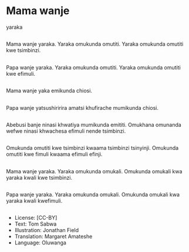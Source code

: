 # Mama wanje
yaraka

##
Mama wanje yaraka.
Yaraka omukunda
omutiti.
Yaraka omukunda
omutiti kwe tsimbinzi.


##
Papa wanje yaraka.
Yaraka omukunda
omutiti.
Yaraka omukunda
omutiti kwe efimuli.


##
Mama wanje yaka
emikunda chiosi.


##
Papa wanje
yatsushiririra amatsi
khufirache mumikunda
chiosi.


##
Abebusi banje ninasi
khwatiya mumikunda
emititi.
Omukhana omunanda
wefwe ninasi
khwachesa efimuli
nende tsimbinzi.


##
Omukunda omutiti kwe
tsimbinzi kwaama
tsimbinzi tsinyinji.
Omukunda omutiti kwe
fimuli kwaama efimuli
efinji.


##
Mama wanje yaraka.
Yaraka omukunda
omukali.
Omukunda omukali kwa
yaraka kwali kwe
tsimbinzi.


##
Papa wanje yaraka.
Yaraka omukunda
omukali.
Omukunda omukali kwa
yaraka kwali kwefimuli.


##
* License: [CC-BY]
* Text: Tom Sabwa
* Illustration: Jonathan Field
* Translation: Margaret Amateshe
* Language: Oluwanga
